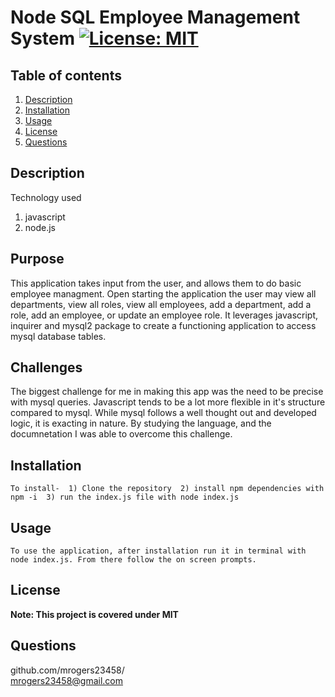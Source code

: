 # Node SQL Employee Management System [![License: MIT](https://img.shields.io/badge/License-MIT-yellow.svg)](https://opensource.org/licenses/MIT)
## Table of contents
1. [Description](#Description)
2. [Installation](#Installation)
3. [Usage](#Usage)
4. [License](#License)
5. [Questions](#Questions)
 
## Description
Technology used
1. javascript
2. node.js

## Purpose
This application takes input from the user, and allows them to do basic employee managment. Open starting the application the user may view all departments, view all roles, view all employees, add a department, add a role, add an employee, or update an employee role. It leverages javascript, inquirer and mysql2 package to create a functioning application to access mysql database tables.
## Challenges 
The biggest challenge for me in making this app was the need to be precise with mysql queries. Javascript tends to be a lot more flexible in it's structure compared to mysql. While mysql follows a well thought out and developed logic, it is exacting in nature. By studying the language, and the documnetation I was able to overcome this challenge.
## Installation
    To install-  1) Clone the repository  2) install npm dependencies with npm -i  3) run the index.js file with node index.js  
## Usage
    To use the application, after installation run it in terminal with node index.js. From there follow the on screen prompts.
## License
**Note: This project is covered under MIT**


## Questions
  github.com/mrogers23458/  
  mrogers23458@gmail.com